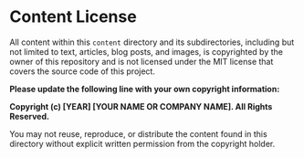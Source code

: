 # Content License

All content within this `content` directory and its subdirectories, including but not limited to text, articles, blog posts, and images, is copyrighted by the owner of this repository and is not licensed under the MIT license that covers the source code of this project.

**Please update the following line with your own copyright information:**

**Copyright (c) [YEAR] [YOUR NAME OR COMPANY NAME]. All Rights Reserved.**

You may not reuse, reproduce, or distribute the content found in this directory without explicit written permission from the copyright holder.
